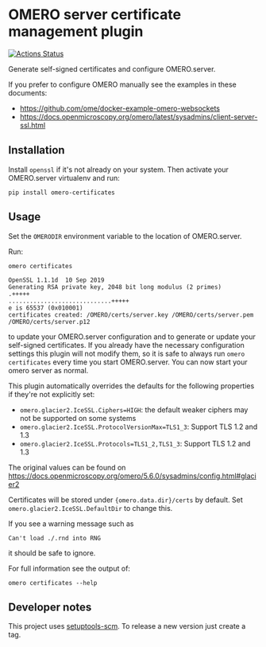 # OMERO server certificate management plugin
[![Actions Status](https://github.com/ome/omero-certificates/workflows/Tox/badge.svg)](https://github.com/ome/omero-certificates/actions)

Generate self-signed certificates and configure OMERO.server.

If you prefer to configure OMERO manually see the examples in these documents:
- https://github.com/ome/docker-example-omero-websockets
- https://docs.openmicroscopy.org/omero/latest/sysadmins/client-server-ssl.html


## Installation

Install `openssl` if it's not already on your system.
Then activate your OMERO.server virtualenv and run:
```
pip install omero-certificates
```


## Usage

Set the `OMERODIR` environment variable to the location of OMERO.server.

Run:
```
omero certificates
```
```
OpenSSL 1.1.1d  10 Sep 2019
Generating RSA private key, 2048 bit long modulus (2 primes)
.+++++
.............................+++++
e is 65537 (0x010001)
certificates created: /OMERO/certs/server.key /OMERO/certs/server.pem /OMERO/certs/server.p12
```
to update your OMERO.server configuration and to generate or update your self-signed certificates.
If you already have the necessary configuration settings this plugin will not modify them, so it is safe to always run `omero certificates` every time you start OMERO.server.
You can now start your omero server as normal.

This plugin automatically overrides the defaults for the following properties if they're not explicitly set:
- `omero.glacier2.IceSSL.Ciphers=HIGH`: the default weaker ciphers may not be supported on some systems
- `omero.glacier2.IceSSL.ProtocolVersionMax=TLS1_3`: Support TLS 1.2 and 1.3
- `omero.glacier2.IceSSL.Protocols=TLS1_2,TLS1_3`: Support TLS 1.2 and 1.3


The original values can be found on https://docs.openmicroscopy.org/omero/5.6.0/sysadmins/config.html#glacier2

Certificates will be stored under `{omero.data.dir}/certs` by default.
Set `omero.glacier2.IceSSL.DefaultDir` to change this.

If you see a warning message such as
```
Can't load ./.rnd into RNG
```
it should be safe to ignore.

For full information see the output of:
```
omero certificates --help
```

## Developer notes

This project uses [setuptools-scm](https://pypi.org/project/setuptools-scm/).
To release a new version just create a tag.
